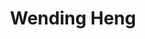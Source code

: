 ---
layout: profiles
title: Wending Heng
description: EMG
img: assets/img/people/wending_heng.jpg
redirect: 
year: 2024.04
category: PhD Students
email: wending.heng@postgrad.manchester.ac.uk
linkedin:
google_scholar: 
orcid: 0009-0004-9194-4230
github_username: 
---